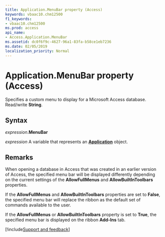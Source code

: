 ```yaml
---
title: Application.MenuBar property (Access)
keywords: vbaac10.chm12500
f1_keywords:
- vbaac10.chm12500
ms.prod: access
api_name:
- Access.Application.MenuBar
ms.assetid: dc0f6f9c-4627-96a1-83fa-b58ce1eb7236
ms.date: 02/05/2019
localization_priority: Normal
---
```



# Application.MenuBar property (Access)

Specifies a custom menu to display for a Microsoft Access database. Read/write **String**.


## Syntax

_expression_.**MenuBar**

_expression_ A variable that represents an **[Application](Access.Application.md)** object.


## Remarks

When opening a database in Access that was created in an earlier version of Access, the specified menu bar will be displayed differently depending on the current settings of the **AllowFullMenus** and **AllowBuiltInToolbars** properties. 

If the **AllowFullMenus** and **AllowBuiltInToolbars** properties are set to **False**, the specified menu bar will replace the ribbon as the default set of commands available to the user. 

If the **AllowFullMenus** or **AllowBuiltInToolbars** property is set to **True**, the specified menu bar is displayed on the ribbon **Add-Ins** tab.




[!include[Support and feedback](~/includes/feedback-boilerplate.md)]